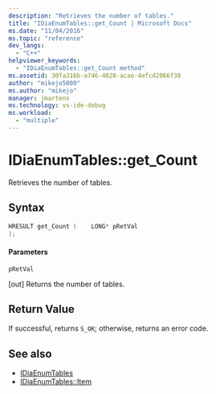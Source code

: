 ```yaml
---
description: "Retrieves the number of tables."
title: "IDiaEnumTables::get_Count | Microsoft Docs"
ms.date: "11/04/2016"
ms.topic: "reference"
dev_langs:
  - "C++"
helpviewer_keywords:
  - "IDiaEnumTables::get_Count method"
ms.assetid: 30fa316b-a746-4028-acae-4efcd2066f38
author: "mikejo5000"
ms.author: "mikejo"
manager: jmartens
ms.technology: vs-ide-debug
ms.workload:
  - "multiple"
---
```

# IDiaEnumTables::get_Count
Retrieves the number of tables.

## Syntax

```C++
HRESULT get_Count (    LONG* pRetVal
);

```

#### Parameters
 `pRetVal`

[out] Returns the number of tables.

## Return Value
 If successful, returns `S_OK`; otherwise, returns an error code.

## See also
- [IDiaEnumTables](../../debugger/debug-interface-access/idiaenumtables.md)
- [IDiaEnumTables::Item](../../debugger/debug-interface-access/idiaenumtables-item.md)
